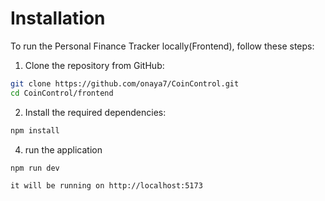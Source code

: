 
# Installation

To run the Personal Finance Tracker locally(Frontend), follow these steps:

1. Clone the repository from GitHub:

```bash
git clone https://github.com/onaya7/CoinControl.git
cd CoinControl/frontend
```


2. Install the required dependencies:

```bash
npm install
```

4.  run the application

```bash
npm run dev  

it will be running on http://localhost:5173

```

